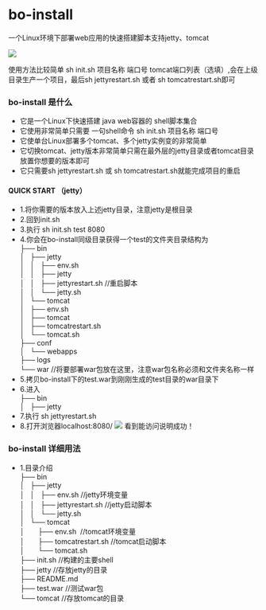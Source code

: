 # bo-install
一个Linux环境下部署web应用的快速搭建脚本支持jetty、tomcat


![](http://7xt9nt.com1.z0.glb.clouddn.com/5a22ba13e4b0dce08034c495?e=1512228900&token=trhI0BY8QfVrIGn9nENop6JAc6l5nZuxhjQ62UfM:uATC-Ix_TcbsjGXkyhRce6o5xrk=)

使用方法比较简单 sh init.sh 项目名称 端口号 tomcat端口列表（选填）,会在上级目录生产一个项目，最后sh jettyrestart.sh 或者 sh tomcatrestart.sh即可

### bo-install 是什么
* 它是一个Linux下快速搭建 java web容器的 shell脚本集合 <br>
* 它使用非常简单只需要 一句shell命令 sh init.sh 项目名称 端口号 <br>
* 它使单台Linux部署多个tomcat、多个jetty实例变的非常简单 <br>
* 它切换tomcat、jetty版本非常简单只需在最外层的jetty目录或者tomcat目录放置你想要的版本即可 <br>
* 它只需要sh jettyrestart.sh 或 sh tomcatrestart.sh就能完成项目的重启 <br>


#### QUICK START （jetty）
* 1.将你需要的版本放入上述jetty目录，注意jetty是根目录 <br>
* 2.回到init.sh <br>
* 3.执行 sh init.sh test 8080 <br>
* 4.你会在bo-install同级目录获得一个test的文件夹目录结构为 <br>
├── bin <br>
│   ├── jetty <br>
│   │   ├── env.sh <br>
│   │   ├── jetty <br>
│   │   ├── jettyrestart.sh //重启脚本 <br>
│   │   └── jetty.sh <br>
│   └── tomcat <br>
│       ├── env.sh <br>
│       ├── tomcat <br>
│       ├── tomcatrestart.sh <br>
│       └── tomcat.sh <br>
├── conf <br>
│   └── webapps <br>
├── logs <br>
└── war //将要部署war包放在这里，注意war包名称必须和文件夹名称一样 <br>
* 5.拷贝bo-install下的test.war到刚刚生成的test目录的war目录下 <br>
* 6.进入 <br>
├── bin <br>
│   ├── jetty <br>
* 7.执行 sh jettyrestart.sh  <br>
* 8.打开浏览器localhost:8080/ ![](http://7xt9nt.com1.z0.glb.clouddn.com/5a254e68e4b0dce0803585fb?e=1512397944&token=trhI0BY8QfVrIGn9nENop6JAc6l5nZuxhjQ62UfM:Q4M91Dn3vJyKnLGdDD6teR0fz9o=) 看到能访问说明成功！

 
 ### bo-install 详细用法
* 1.目录介绍 <br>
├── bin <br>
│   ├── jetty <br>
│   │   ├── env.sh //jetty环境变量 <br> 
│   │   ├── jettyrestart.sh //jetty启动脚本 <br>
│   │   └── jetty.sh <br>
│   └── tomcat <br>
│       ├── env.sh  //tomcat环境变量 <br>
│       ├── tomcatrestart.sh //tomcat启动脚本 <br>
│       └── tomcat.sh <br>
├── init.sh //构建的主要shell <br>
├── jetty //存放jetty的目录 <br>
├── README.md <br>
├── test.war //测试war包 <br>
└── tomcat //存放tomcat的目录 <br>





